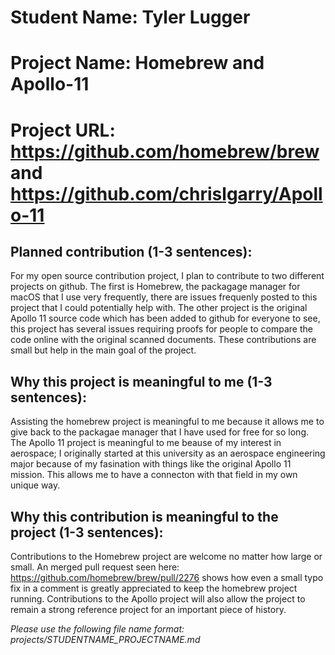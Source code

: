 
# Student Name: Tyler Lugger
# Project Name: Homebrew and Apollo-11
# Project URL: https://github.com/homebrew/brew and https://github.com/chrislgarry/Apollo-11

## Planned contribution (1-3 sentences):
For my open source contribution project, I plan to contribute to two different projects on github. The first is Homebrew, the packagage manager for macOS that I use very frequently, there are issues frequenly posted to this project that I could potentially help with. The other project is the original Apollo 11 source code which has been added to github for everyone to see, this project has several issues requiring proofs for people to compare the code online with the original scanned documents. These contributions are small but help in the main goal of the project.

## Why this project is meaningful to me (1-3 sentences):
Assisting the homebrew project is meaningful to me because it allows me to give back to the packagae manager that I have used for free for so long. The Apollo 11 project is meaningful to me beause of my interest in aerospace; I originally started at this university as an aerospace engineering major because of my fasination with things like the original Apollo 11 mission. This allows me to have a connecton with that field in my own unique way. 

## Why this contribution is meaningful to the project (1-3 sentences):
Contributions to the Homebrew project are welcome no matter how large or small. An merged pull request seen here: https://github.com/homebrew/brew/pull/2276 shows how even a small typo fix in a comment is greatly appreciated to keep the homebrew project running. Contributions to the Apollo project will also allow the project to remain a strong reference project for an important piece of history. 

*Please use the following file name format: projects/STUDENTNAME_PROJECTNAME.md*
